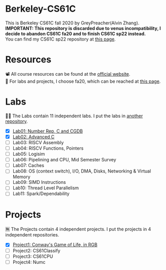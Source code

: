 # Berkeley-CS61C
This is Berkeley CS61C fall 2020 by GreyPreacher(Alvin Zhang).  
**IMPORTANT: This repository is  discarded due to venus incompatibility, I decide to abandon CS61C fa20 and to finish CS61C sp22 instead.**  
You can find my CS61C sp22 repository at [this page](https://github.com/GreyPreacher/Berkeley-CS61C).

# Resources
📽 All course resources can be found at the [official website](https://inst.eecs.berkeley.edu/~cs61c/su20/).  
📖 For labs and projects, I choose fa20, which can be reached at [this page](https://inst.eecs.berkeley.edu/~cs61c/fa20/).

# Labs
🐱‍👓 The Labs contain 11 independent labs. I put the labs in [another repository](https://github.com/GreyPreacher/Berkeley-CS61C-Lab).
- [x] [Lab01: Number Rep, C and CGDB](https://github.com/GreyPreacher/Berkeley-CS61C-Lab/tree/main/lab01)
- [x] [Lab02: Advanced C](https://github.com/GreyPreacher/Berkeley-CS61C-Lab/tree/main/lab02)
- [ ] Lab03: RISCV Assembly
- [ ] Lab04: RISCV Functions, Pointers
- [ ] Lab05: Logisim
- [ ] Lab06: Pipelining and CPU, Mid Semester Survey
- [ ] Lab07: Caches
- [ ] Lab08: OS (context switch), I/O, DMA, Disks, Networking & Virtual Memory
- [ ] Lab09: SIMD Instructions
- [ ] Lab10: Thread Level Parallelism
- [ ] Lab11: Spark/Dependability

# Projects
🈚 The Projects contain 4 independent projects. I put the projects in 4 independent repositories.
- [x] [Project1: Conway's Game of Life, in RGB](https://github.com/GreyPreacher/Berkeley-CS61C-fa20-proj1)
- [ ] Project2: CS61Classify
- [ ] Project3: CS61CPU
- [ ] Project4: Numc
